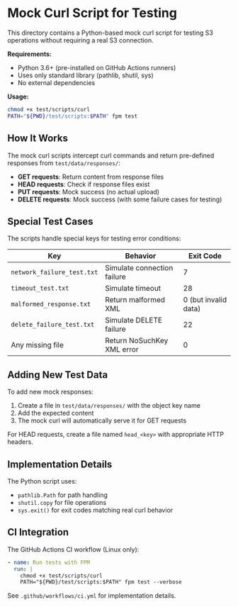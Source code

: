 # Mock Curl Script for Testing

This directory contains a Python-based mock curl script for testing S3 operations without requiring a real S3 connection.

**Requirements:**
- Python 3.6+ (pre-installed on GitHub Actions runners)
- Uses only standard library (pathlib, shutil, sys)
- No external dependencies

**Usage:**
```bash
chmod +x test/scripts/curl
PATH="${PWD}/test/scripts:$PATH" fpm test
```

## How It Works

The mock curl scripts intercept curl commands and return pre-defined responses from `test/data/responses/`:

- **GET requests**: Return content from response files
- **HEAD requests**: Check if response files exist
- **PUT requests**: Mock success (no actual upload)
- **DELETE requests**: Mock success (with some failure cases for testing)

## Special Test Cases

The scripts handle special keys for testing error conditions:

| Key | Behavior | Exit Code |
|-----|----------|-----------|
| `network_failure_test.txt` | Simulate connection failure | 7 |
| `timeout_test.txt` | Simulate timeout | 28 |
| `malformed_response.txt` | Return malformed XML | 0 (but invalid data) |
| `delete_failure_test.txt` | Simulate DELETE failure | 22 |
| Any missing file | Return NoSuchKey XML error | 0 |

## Adding New Test Data

To add new mock responses:

1. Create a file in `test/data/responses/` with the object key name
2. Add the expected content
3. The mock curl will automatically serve it for GET requests

For HEAD requests, create a file named `head_<key>` with appropriate HTTP headers.

## Implementation Details

The Python script uses:
- `pathlib.Path` for path handling
- `shutil.copy` for file operations
- `sys.exit()` for exit codes matching real curl behavior

## CI Integration

The GitHub Actions CI workflow (Linux only):

```yaml
- name: Run tests with FPM
  run: |
    chmod +x test/scripts/curl
    PATH="${PWD}/test/scripts:$PATH" fpm test --verbose
```

See `.github/workflows/ci.yml` for implementation details.
